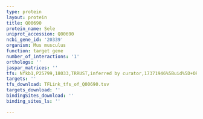 ```yaml
---
type: protein
layout: protein
title: Q00690
protein_name: Sele
uniprot_accession: Q00690
ncbi_gene_id: '20339'
organism: Mus musculus
function: target gene
number_of_interactions: '1'
orthologs: ''
jaspar_matrices: ''
tfs: Nfkb1,P25799,18033,TRRUST,inferred by curator,17371946%5Buid%5D+OR+29087512%5Buid%5D,Yes
targets: ''
tfs_download: TFLink_tfs_of_Q00690.tsv
targets_download: ''
bindingSites_download: ''
binding_sites_ls: ''

---
```

